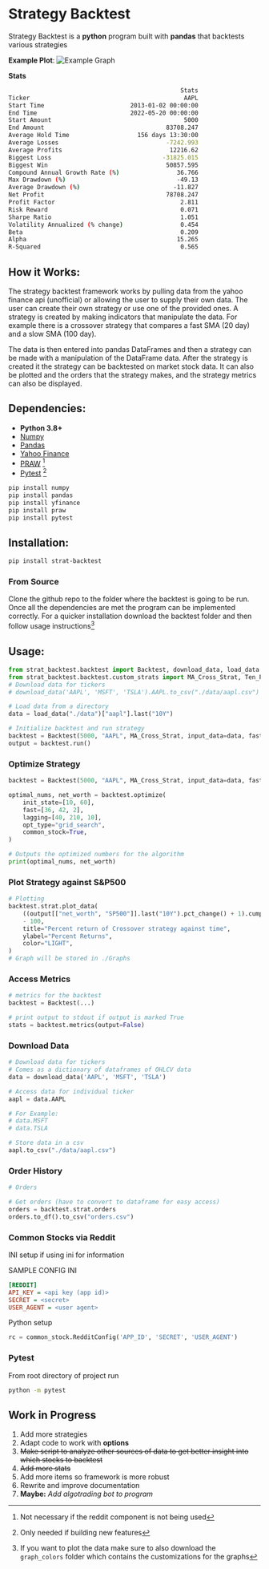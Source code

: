 # Strategy Backtest

Strategy Backtest is a **python** program built with **pandas** that backtests various strategies

**Example Plot**:
![](https://raw.githubusercontent.com/dhruvsamdani/strat-backtest/main/strat_backtest/Graphs/data.png "Example Graph")

**Stats**

```bash
                                                Stats
Ticker                                           AAPL
Start Time                        2013-01-02 00:00:00
End Time                          2022-05-20 00:00:00
Start Amount                                     5000
End Amount                                  83708.247
Average Hold Time                   156 days 13:30:00
Average Losses                              -7242.993
Average Profits                              12216.62
Biggest Loss                               -31825.015
Biggest Win                                 50857.595
Compound Annual Growth Rate (%)                36.766
Max Drawdown (%)                               -49.13
Average Drawdown (%)                          -11.827
Net Profit                                  78708.247
Profit Factor                                   2.811
Risk Reward                                     0.071
Sharpe Ratio                                    1.051
Volatility Annualized (% change)                0.454
Beta                                            0.209
Alpha                                          15.265
R-Squared                                       0.565
```

## How it Works:

The strategy backtest framework works by pulling data from the yahoo finance api (unofficial) or allowing the user to supply their own data. The user can create their own strategy or use one of the provided ones. A strategy is created by making indicators that manipulate the data. For example there is a crossover strategy that compares a fast SMA (20 day) and a slow SMA (100 day).

The data is then entered into pandas DataFrames and then a strategy can be made with a manipulation of the DataFrame data. After the strategy is created it the strategy can be backtested on market stock data. It can also be plotted and the orders that the strategy makes, and the strategy metrics can also be displayed.

## Dependencies:

- **Python 3.8+**
- [Numpy](https://github.com/numpy/numpy)
- [Pandas](https://github.com/pandas-dev/pandas)
- [Yahoo Finance](https://github.com/ranaroussi/yfinance)
- [PRAW](https://praw.readthedocs.io/en/stable/) [^1]
- [Pytest](https://github.com/pytest-dev/pytest) [^2]

[^1]: Not necessary if the reddit component is not being used
[^2]: Only needed if building new features

```bash
pip install numpy
pip install pandas
pip install yfinance
pip install praw
pip install pytest
```

## Installation:

```bash
pip install strat-backtest
```

### From Source

Clone the github repo to the folder where the backtest is going to be run. Once all the dependencies are met the program can be implemented correctly. For a quicker installation download the backtest folder and then follow usage instructions[^3]

[^3]: If you want to plot the data make sure to also download the `graph_colors` folder which contains the customizations for the graphs

## Usage:

```python
from strat_backtest.backtest import Backtest, download_data, load_data
from strat_backtest.backtest.custom_strats import MA_Cross_Strat, Ten_Percent_Strat
# Download data for tickers
# download_data('AAPL', 'MSFT', 'TSLA').AAPL.to_csv("./data/aapl.csv")

# Load data from a directory
data = load_data("./data")["aapl"].last("10Y")

# Initialize backtest and run strategy
backtest = Backtest(5000, "AAPL", MA_Cross_Strat, input_data=data, fast=20, lagging=100)
output = backtest.run()
```

### Optimize Strategy

```python
backtest = Backtest(5000, "AAPL", MA_Cross_Strat, input_data=data, fast=20, lagging=100)

optimal_nums, net_worth = backtest.optimize(
    init_state=[10, 60],
    fast=[36, 42, 2],
    lagging=[40, 210, 10],
    opt_type="grid_search",
    common_stock=True,
)

# Outputs the optimized numbers for the algorithm
print(optimal_nums, net_worth)
```

### Plot Strategy against S&P500

```python
# Plotting
backtest.strat.plot_data(
    ((output[["net_worth", "SP500"]].last("10Y").pct_change() + 1).cumprod() * 100)
    - 100,
    title="Percent return of Crossover strategy against time",
    ylabel="Percent Returns",
    color="LIGHT",
)
# Graph will be stored in ./Graphs
```

### Access Metrics

```python
# metrics for the backtest
backtest = Backtest(...)

# print output to stdout if output is marked True
stats = backtest.metrics(output=False)

```

### Download Data

```python
# Download data for tickers
# Comes as a dictionary of dataframes of OHLCV data
data = download_data('AAPL', 'MSFT', 'TSLA')

# Access data for individual ticker
aapl = data.AAPL

# For Example:
# data.MSFT
# data.TSLA

# Store data in a csv
aapl.to_csv("./data/aapl.csv")

```

### Order History

```python
# Orders

# Get orders (have to convert to dataframe for easy access)
orders = backtest.strat.orders
orders.to_df().to_csv("orders.csv")
```

### Common Stocks via Reddit

INI setup if using ini for information

SAMPLE CONFIG INI

```ini
[REDDIT]
API_KEY = <api key (app id)>
SECRET = <secret>
USER_AGENT = <user agent>
```

Python setup

```python
rc = common_stock.RedditConfig('APP_ID', 'SECRET', 'USER_AGENT')
```

### Pytest

From root directory of project run

```bash
python -m pytest
```

## Work in Progress

1. Add more strategies
2. Adapt code to work with **options**
3. ~~Make script to analyze other sources of data to get better insight into which stocks to backtest~~
4. ~~Add more stats~~
5. Add more items so framework is more robust
6. Rewrite and improve documentation
7. **Maybe:** _Add algotrading bot to program_
